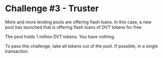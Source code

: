 # Challenge #3 - Truster

More and more lending pools are offering flash loans. In this case, a new pool has launched that is offering flash loans of DVT tokens for free.

The pool holds 1 million DVT tokens. You have nothing.

To pass this challenge, take all tokens out of the pool. If possible, in a single transaction.
